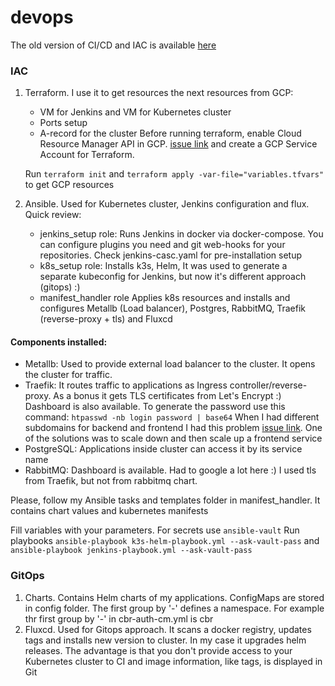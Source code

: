 # devops

The old version of CI/CD and IAC is available [here](https://github.com/CPTMUTCHELL/cbr-currency-converter/tree/old-ci/cd)

### IAC

1. Terraform. I use it to get resources the next resources from GCP:
   * VM for Jenkins and VM for Kubernetes cluster
   * Ports setup
   * A-record for the cluster
   Before running terraform, enable Cloud Resource Manager API in GCP. [issue link](https://github.com/hashicorp/terraform-provider-google/issues/6101) and create a GCP Service Account for Terraform.

   Run `terraform init` and `terraform apply -var-file="variables.tfvars"` to get GCP resources
2. Ansible. Used for Kubernetes cluster, Jenkins configuration and flux. Quick review:
   * jenkins_setup role:
      Runs Jenkins in docker via docker-compose. You can configure plugins you need and git web-hooks for your repositories. Check jenkins-casc.yaml for pre-installation setup
   * k8s_setup role:
      Installs k3s, Helm, It was used to generate a separate kubeconfig for Jenkins, but now it's different approach (gitops) :) 
   * manifest_handler role
      Applies k8s resources and installs and configures Metallb (Load balancer), Postgres, RabbitMQ, Traefik (reverse-proxy + tls) and Fluxcd

#### Components installed: 
* Metallb: Used to provide external load balancer to the cluster. It opens the cluster for traffic. 
* Traefik: It routes traffic to applications as Ingress controller/reverse-proxy. As a bonus it gets TLS certificates from Let's Encrypt :) 
Dashboard is also available. To generate the password use this command: `htpasswd -nb login password | base64` When I had different subdomains for backend and frontend I had this problem [issue link](https://github.com/traefik/traefik/issues/3414). One of the solutions was to scale down and then scale up a frontend service
* PostgreSQL: Applications inside cluster can access it by its service name
* RabbitMQ: Dashboard is available. Had to google a lot here :) I used tls from Traefik, but not from rabbitmq chart.

Please, follow my Ansible tasks and templates folder in manifest_handler. It contains chart values and kubernetes manifests

Fill variables with your parameters. For secrets use `ansible-vault`
Run playbooks `ansible-playbook k3s-helm-playbook.yml --ask-vault-pass` and `ansible-playbook jenkins-playbook.yml --ask-vault-pass`


### GitOps

1. Charts. Contains Helm charts of my applications. ConfigMaps are stored in config folder. The first group by '-' defines a namespace. For example thr first group by '-' in cbr-auth-cm.yml is cbr
2. Fluxcd. Used for Gitops approach. It scans a docker registry, updates tags and installs new version to cluster. In my case it upgrades helm releases. The advantage is that you don't provide access to your Kubernetes cluster to CI and image information, like tags, is displayed in Git
